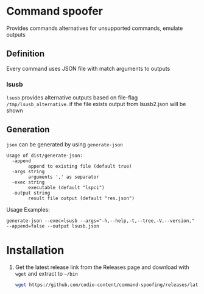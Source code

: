 # Command spoofer

Provides commands alternatives for unsupported commands, emulate outputs

## Definition

Every command uses JSON file with match arguments to outputs

### lsusb

`lsusb` provides alternative outputs based on file-flag `/tmp/lsusb_alternative`. if the file exists
output from lsusb2.json will be shown

## Generation

`json` can be generated by using `generate-json`

```
Usage of dist/generate-json:
  -append
    	append to existing file (default true)
  -args string
    	arguments ',' as separator
  -exec string
    	executable (default "lspci")
  -output string
    	result file output (default "res.json")
```

Usage Examples:
```
generate-json --exec=lsusb --args="-h,--help,-t,--tree,-V,--version," --append=false --output lsusb.json
```

# Installation

1. Get the latest release link from the Releases page and download with `wget` and extract to  `~/bin`
    ```bash
    wget https://github.com/codio-content/command-spoofing/releases/latest/download/commands-linux-amd64.tgz -O - | sudo tar -zx -C /bin
    ```
